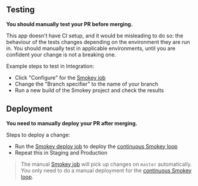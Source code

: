 ## Testing

**You should manually test your PR before merging.**

This app doesn't have CI setup, and it would be misleading to do so:
the behaviour of the tests changes depending on the environment they
are run in. You should manually test in applicable environments,
until you are confident your change is not a breaking one.

Example steps to test in Integration:

- Click "Configure" for the [Smokey job][]
- Change the "Branch specifier" to the name of your branch
- Run a new build of the Smokey project and check the results

## Deployment

**You need to manually deploy your PR after merging.**

Steps to deploy a change:

- Run the [Smokey deploy job][] to deploy the [continuous Smokey loop][]
- Repeat this in Staging and Production

> The manual [Smokey job][] will pick up changes on `master` automatically. You only need to do a manual deployment for the [continuous Smokey loop][].

[Smokey job]: https://deploy.integration.publishing.service.gov.uk/job/Smokey/
[continuous Smokey loop]: https://github.com/alphagov/govuk-puppet/blob/master/modules/monitoring/templates/smokey-loop.conf
[Smokey deploy job]: https://deploy.integration.publishing.service.gov.uk/job/Smokey_Deploy/
